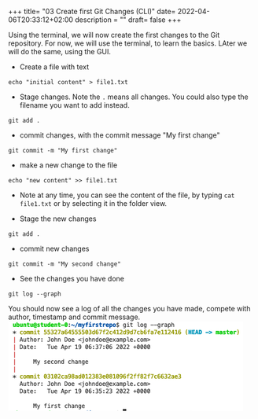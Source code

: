 +++
title= "03 Create first Git Changes (CLI)"
date= 2022-04-06T20:33:12+02:00
description = ""
draft= false
+++

Using the terminal, we will now create the first changes to the Git repository.
For now, we will use the terminal, to learn the basics. LAter we will do the same, using the GUI.

- Create a file with text
```
echo "initial content" > file1.txt
```

- Stage changes. Note the `.` means all changes. You could also type the filename you want to add instead. 
```
git add .
```

- commit changes, with the commit message "My first change"
```
git commit -m "My first change"
```

- make a new change to the file
```
echo "new content" >> file1.txt
```

- Note at any time, you can see the content of the file, by typing `cat file1.txt` or by selecting it in the folder view.

- Stage the new changes
```
git add .
```

- commit new changes
```
git commit -m "My second change"
```

- See the changes you have done
```
git log --graph
```

You should now see a log of all the changes you have made, compete with author, timestamp and commit message.
![Git Log](/images/git_log.png)